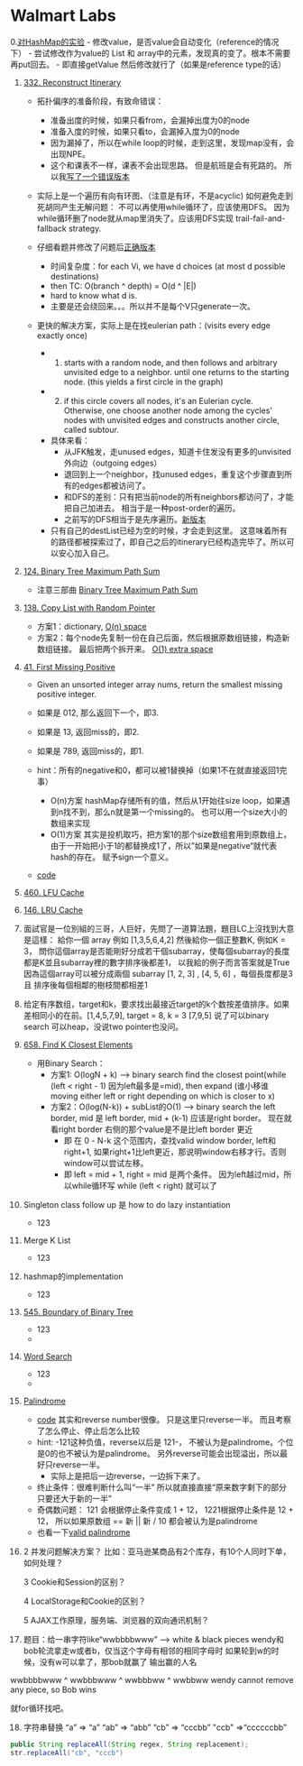 # Walmart Labs
0.[对HashMap的实验](./HashMapExperiment.java)
    - 修改value，是否value会自动变化（reference的情况下）
        - 尝试修改作为value的 List 和 array中的元素，发现真的变了。根本不需要再put回去。
    - 即直接getValue 然后修改就行了（如果是reference type的话）

1. [332. Reconstruct Itinerary](https://leetcode.com/problems/reconstruct-itinerary/)
    - 拓扑偏序的准备阶段，有致命错误：
        - 准备出度的时候，如果只看from，会漏掉出度为0的node
        - 准备入度的时候，如果只看to，会漏掉入度为0的node
        - 因为漏掉了，所以在while loop的时候，走到这里，发现map没有，会出现NPE。
        - 这个和课表不一样，课表不会出现思路。 但是航班是会有死路的。 所以我[写了一个错误版本](./ReconstructItinerary_Wrong.java)
    - 实际上是一个遍历有向有环图、（注意是有环，不是acyclic) 如何避免走到死胡同产生无解问题： 不可以再使用while循环了，应该使用DFS。
          因为while循环删了node就从map里消失了。应该用DFS实现 trail-fail-and-fallback strategy.
    - 仔细看题并修改了问题后[正确版本](./ReconstructItinerary.java) 
        - 时间复杂度：for each Vi, we have d choices (at most d possible destinations)
        - then TC: O(branch ^ depth) = O(d ^ |E|)
        - hard to know what d is.
        - 主要是还会绕回来。。。所以并不是每个V只generate一次。
    
    - 更快的解决方案，实际上是在找eulerian path：(visits every edge exactly once)
        - 1. starts with a random node, and then follows and arbitrary unvisited edge to a neighbor. until one returns to the starting node. (this yields a first circle in the graph)
        - 2. if this circle covers all nodes, it's an Eulerian cycle. Otherwise, one choose another node among the cycles' nodes with unvisited edges and constructs another circle, called subtour.
        - 具体来看：
            - 从JFK触发，走unused edges，知道卡住发没有更多的unvisited外向边（outgoing edges）
            - 退回到上一个neighbor，找unused edges，重复这个步骤直到所有的edges都被访问了。 
            - 和DFS的差别：只有把当前node的所有neighbors都访问了，才能把自己加进去。 相当于是一种post-order的遍历。
            - 之前写的DFS相当于是先序遍历。[新版本](./ReconstructItinerary_new.java)
        - 只有自己的destList已经为空的时候，才会走到这里。 这意味着所有的路径都被探索过了，即自己之后的itinerary已经构造完毕了。所以可以安心加入自己。

2. [124. Binary Tree Maximum Path Sum](https://leetcode.com/problems/binary-tree-maximum-path-sum/)
    - 注意三部曲 [Binary Tree Maximum Path Sum](./BinaryTreeMaximumPathSum.java)

3. [138. Copy List with Random Pointer](https://leetcode.com/problems/copy-list-with-random-pointer/)
    - 方案1：dictionary, [O(n) space]()
    - 方案2：每个node先复制一份在自己后面，然后根据原数组链接，构造新数组链接。 最后把两个拆开来。 [O(1) extra space]()

4. [41. First Missing Positive](https://leetcode.com/problems/first-missing-positive/)
    - Given an unsorted integer array nums, return the smallest missing positive integer.
    - 如果是 012, 那么返回下一个，即3.
    - 如果是 13, 返回miss的，即2.
    - 如果是 789, 返回miss的，即1.
    
    - hint：所有的negative和0，都可以被1替换掉（如果1不在就直接返回1完事）
        - O(n)方案 hashMap存储所有的值，然后从1开始往size loop，如果遇到n找不到，那么n就是第一个missing的。 也可以用一个size大小的数组来实现
        - O(1)方案 其实是投机取巧，把方案1的那个size数组套用到原数组上，由于一开始把小于1的都替换成1了，所以”如果是negative“就代表hash的存在。 赋予sign一个意义。
    - [code]()
5. [460. LFU Cache](https://leetcode-cn.com/problems/lfu-cache/solution/lfuhuan-cun-by-leetcode-solution/)
    

6. [146. LRU Cache](https://leetcode-cn.com/problems/lru-cache/solution/)
    
   
7. []()面試官是一位別組的三哥，人巨好，先問了一道算法題，題目LC上沒找到大意是這樣：
給你一個 array 例如 [1,3,5,6,4,2] 然後給你一個正整數K, 例如K = 3，
問你這個array是否能剛好分成若干個subarray，使每個subarray的長度都是K並且subarray裡的數字排序後都差1，
以我給的例子而言答案就是True因為這個array可以被分成兩個 subarray [1, 2, 3] , [4, 5, 6] ，每個長度都是3且
排序後每個相鄰的樹枝間都相差1


8. 给定有序数组，target和k，要求找出最接近target的k个数按差值排序。如果差相同小的在前。[1,4,5,7,9], target = 8, k = 3 [7,9,5]   说了可以binary search 可以heap，没说two pointer也没问。


9. [658. Find K Closest Elements](https://leetcode.com/problems/find-k-closest-elements/)
    - 用Binary Search：
        - 方案1: O(logN + k) --> binary search find the closest point(while (left < right - 1) 因为left最多是=mid), then expand (谁小移谁 moving either left or right depending on which is closer to x)
        - 方案2：O(log(N-k)) + subList的O(1) --> binary search the left border, mid 是 left border, mid + (k-1) 应该是right border。 现在就看right border 右侧的那个value是不是比left border 更近
            - 即 在 0 - N-k 这个范围内，查找valid window border, left和right+1, 如果right+1比left更近，那说明window右移才行。否则window可以尝试左移。
            - 即 left = mid + 1, right = mid 是两个条件。 因为left越过mid，所以while循环写 while (left < right) 就可以了
10. Singleton class follow up 是 how to do lazy instantiation
    - 123

11. Merge K List
    - 123

12. hashmap的implemen‍‍‌‌‌‌‍‌‍‍‌‌‌‌‌‍‌‌‌tation
    - 123

13. [545. Boundary of Binary Tree](https://leetcode.com/problems/boundary-of-binary-tree/)
    - 123
    - 
    
14. [Word Search](https://leetcode.com/problems/word-search/)
    - 123
    - 
    
15. [Palindrome](https://leetcode.com/problems/palindrome-number/)
    - [code](./Palindrome.java)   其实和reverse number很像。 只是这里只reverse一半。 而且考察了怎么停止、停止后怎么比较
    - hint: -121这种负值，reverse以后是 121-， 不被认为是palindrome。个位是0的也不被认为是palindrome。 另外reverse可能会出现溢出，所以最好只reverse一半。
        - 实际上是把后一边reverse，一边拆下来了。
    - 终止条件：很难判断什么叫“一半” 所以就直接直接“原来数字剩下的部分只要还大于新的一半”
    - 奇偶数问题：  121 会根据停止条件变成 1 + 12，   1221根据停止条件是 12 + 12，   所以如果原数组 == 新 || 新 / 10  都会被认为是palindrome
    - 也看一下[valid palindrome](https://leetcode.com/problems/valid-palindrome/)
    
16. 2 并发问题解决方案？
    比如：亚马逊某商品有2个库存，有10个人同时下单，如何处理？

    3 Cookie和Sessi‍‍‌‌‌‌‍‌‍‍‌‌‌‌‌‍‌‌‌on的区别？

    4 LocalStorage和Cookie的区别？

    5 AJAX工作原理，服务端、浏览器的双向通讯机制？

17. 题目：给一串字符like“wwbbbbwww”  --> white & black pieces
wendy和bob轮流拿走w或者b，仅当这个字母有相邻的相同字母时
如果轮到w的时候，没有w可以拿了，那bob就赢了
输出赢的人名

wwbbbbwww
   ^
wwbbbwww
      ^
wwbbbww
   ^
wwbbww
wendy cannot remove any piece, so Bob wins

就for循环找吧。

18. 字符串替换
“a” => “a”
“ab” => “abb”
“cb” => “cccbb”
"ccb" =>“ccccccbb”
```java
public String replaceAll(String regex, String replacement);
str.replaceAll("cb", "cccb")
```

